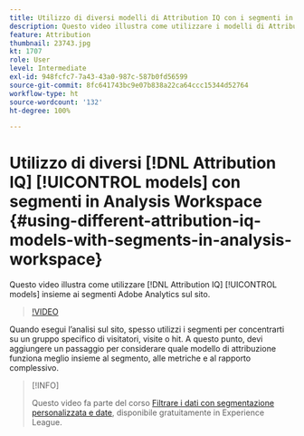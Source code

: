 ```yaml
---
title: Utilizzo di diversi modelli di Attribution IQ con i segmenti in Analysis Workspace
description: Questo video illustra come utilizzare i modelli di Attribution IQ in combinazione con i segmenti Adobe Analytics sul sito.
feature: Attribution
thumbnail: 23743.jpg
kt: 1707
role: User
level: Intermediate
exl-id: 948fcfc7-7a43-43a0-987c-587b0fd56599
source-git-commit: 8fc641743bc9e07b838a22ca64ccc15344d52764
workflow-type: ht
source-wordcount: '132'
ht-degree: 100%

---
```


# Utilizzo di diversi [!DNL Attribution IQ] [!UICONTROL models] con segmenti in Analysis Workspace {#using-different-attribution-iq-models-with-segments-in-analysis-workspace}

Questo video illustra come utilizzare [!DNL Attribution IQ] [!UICONTROL models] insieme ai segmenti Adobe Analytics sul sito.

>[!VIDEO](https://video.tv.adobe.com/v/23743/?quality=12&learn=on)

Quando esegui l’analisi sul sito, spesso utilizzi i segmenti per concentrarti su un gruppo specifico di visitatori, visite o hit. A questo punto, devi aggiungere un passaggio per considerare quale modello di attribuzione funziona meglio insieme al segmento, alle metriche e al rapporto complessivo.

>[!INFO]
>
> Questo video fa parte del corso [Filtrare i dati con segmentazione personalizzata e date](https://experienceleague.adobe.com/?recommended=Analytics-U-1-2021.1.filterdata&amp;lang=it), disponibile gratuitamente in Experience League.


